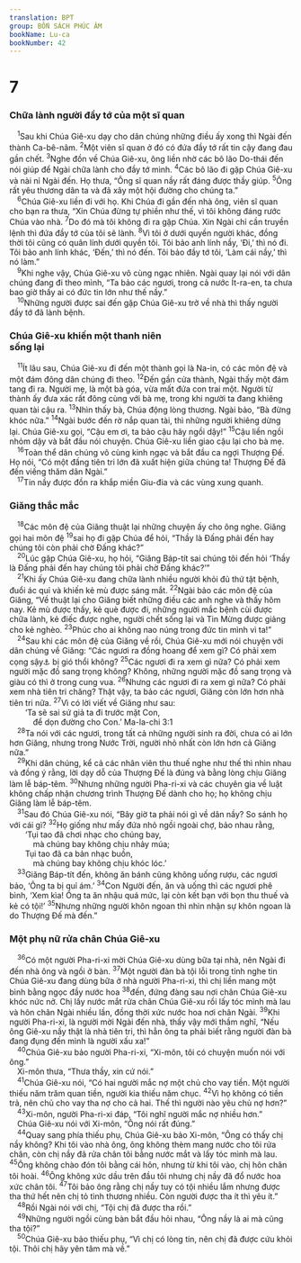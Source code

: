 ```yaml
---
translation: BPT
group: BỐN SÁCH PHÚC ÂM
bookName: Lu-ca 
bookNumber: 42
---
```


<div class="title"><h1>7</h1><h3>Chữa lành người đầy tớ của một sĩ quan</h3></div>
<span class="verse lu_7_1"> <sup>1</sup>Sau khi Chúa Giê-xu dạy cho dân chúng những điều ấy xong thì Ngài đến thành Ca-bê-nâm.</span>
<span class="verse lu_7_2"><sup>2</sup>Một viên sĩ quan ở đó có đứa đầy tớ rất tin cậy đang đau gần chết.</span>
<span class="verse lu_7_3"><sup>3</sup>Nghe đồn về Chúa Giê-xu, ông liền nhờ các bô lão Do-thái đến nói giúp để Ngài chữa lành cho đầy tớ mình.</span>
<span class="verse lu_7_4"><sup>4</sup>Các bô lão đi gặp Chúa Giê-xu và nài nỉ Ngài đến. Họ thưa, “Ông sĩ quan nầy rất đáng được thầy giúp.</span>
<span class="verse lu_7_5"><sup>5</sup>Ông rất yêu thương dân ta và đã xây một hội đường cho chúng ta.”<br/></span>
<span class="verse lu_7_6"> <sup>6</sup>Chúa Giê-xu liền đi với họ. Khi Chúa đi gần đến nhà ông, viên sĩ quan cho bạn ra thưa, “Xin Chúa đừng tự phiền như thế, vì tôi không đáng rước Chúa vào nhà.</span>
<span class="verse lu_7_7"><sup>7</sup>Do đó mà tôi không đi ra gặp Chúa. Xin Ngài chỉ cần truyền lệnh thì đứa đầy tớ của tôi sẽ lành.</span>
<span class="verse lu_7_8"><sup>8</sup>Vì tôi ở dưới quyền người khác, đồng thời tôi cũng có quân lính dưới quyền tôi. Tôi bảo anh lính nầy, ‘Đi,’ thì nó đi. Tôi bảo anh lính khác, ‘Đến,’ thì nó đến. Tôi bảo đầy tớ tôi, ‘Làm cái nầy,’ thì nó làm.”<br/></span>
<span class="verse lu_7_9"> <sup>9</sup>Khi nghe vậy, Chúa Giê-xu vô cùng ngạc nhiên. Ngài quay lại nói với dân chúng đang đi theo mình, “Ta bảo các ngươi, trong cả nước Ít-ra-en, ta chưa bao giờ thấy ai có đức tin lớn như thế nầy.”<br/></span>
<span class="verse lu_7_10"> <sup>10</sup>Những người được sai đến gặp Chúa Giê-xu trở về nhà thì thấy người đầy tớ đã lành bệnh.<br/></span>
<div class="title"><h3>Chúa Giê-xu khiến một thanh niên<br/>sống lại</h3></div>
<span class="verse lu_7_11"> <sup>11</sup>Ít lâu sau, Chúa Giê-xu đi đến một thành gọi là Na-in, có các môn đệ và một đám đông dân chúng đi theo.</span>
<span class="verse lu_7_12"><sup>12</sup>Đến gần cửa thành, Ngài thấy một đám tang đi ra. Người mẹ, là một bà góa, vừa mất đứa con trai một. Người từ thành ấy đưa xác rất đông cùng với bà mẹ, trong khi người ta đang khiêng quan tài cậu ra.</span>
<span class="verse lu_7_13"><sup>13</sup>Nhìn thấy bà, Chúa động lòng thương. Ngài bảo, “Bà đừng khóc nữa.”</span>
<span class="verse lu_7_14"><sup>14</sup>Ngài bước đến rờ nắp quan tài, thì những người khiêng dừng lại. Chúa Giê-xu gọi, “Cậu em ơi, ta bảo cậu hãy ngồi dậy!”</span>
<span class="verse lu_7_15"><sup>15</sup>Cậu liền ngồi nhỏm dậy và bắt đầu nói chuyện. Chúa Giê-xu liền giao cậu lại cho bà mẹ.<br/></span>
<span class="verse lu_7_16"> <sup>16</sup>Toàn thể dân chúng vô cùng kinh ngạc và bắt đầu ca ngợi Thượng Đế. Họ nói, “Có một đấng tiên tri lớn đã xuất hiện giữa chúng ta! Thượng Đế đã đến viếng thăm dân Ngài.”<br/></span>
<span class="verse lu_7_17"> <sup>17</sup>Tin nầy được đồn ra khắp miền Giu-đia và các vùng xung quanh.<br/></span>
<div class="title"><h3>Giăng thắc mắc</h3></div>
<span class="verse lu_7_18"> <sup>18</sup>Các môn đệ của Giăng thuật lại những chuyện ấy cho ông nghe. Giăng gọi hai môn đệ</span>
<span class="verse lu_7_19"><sup>19</sup>sai họ đi gặp Chúa để hỏi, “Thầy là Đấng phải đến hay chúng tôi còn phải chờ Đấng khác?”<br/></span>
<span class="verse lu_7_20"> <sup>20</sup>Lúc gặp Chúa Giê-xu, họ hỏi, “Giăng Báp-tít sai chúng tôi đến hỏi ‘Thầy là Đấng phải đến hay chúng tôi phải chờ Đấng khác?’”<br/></span>
<span class="verse lu_7_21"> <sup>21</sup>Khi ấy Chúa Giê-xu đang chữa lành nhiều người khỏi đủ thứ tật bệnh, đuổi ác quỉ và khiến kẻ mù được sáng mắt.</span>
<span class="verse lu_7_22"><sup>22</sup>Ngài bảo các môn đệ của Giăng, “Về thuật lại cho Giăng biết những điều các anh nghe và thấy hôm nay. Kẻ mù được thấy, kẻ què được đi, những người mắc bệnh cùi được chữa lành, kẻ điếc được nghe, người chết sống lại và Tin Mừng được giảng cho kẻ nghèo.</span>
<span class="verse lu_7_23"><sup>23</sup>Phúc cho ai không nao núng trong đức tin mình vì ta!”<br/></span>
<span class="verse lu_7_24"> <sup>24</sup>Sau khi các môn đệ của Giăng về rồi, Chúa Giê-xu mới nói chuyện với dân chúng về Giăng: “Các ngươi ra đồng hoang để xem gì? Có phải xem cọng sậy<a data-toggle="tooltip" data-placement="bottom" title="Nghĩa là Giăng không phải người thường hoặc yếu ớt như cọng cỏ bị gió thổi.">⚓</a> bị gió thổi không?</span>
<span class="verse lu_7_25"><sup>25</sup>Các ngươi đi ra xem gì nữa? Có phải xem người mặc đồ sang trọng không? Không, những người mặc đồ sang trọng và giàu có thì ở trong cung vua.</span>
<span class="verse lu_7_26"><sup>26</sup>Nhưng các ngươi đi ra xem gì nữa? Có phải xem nhà tiên tri chăng? Thật vậy, ta bảo các ngươi, Giăng còn lớn hơn nhà tiên tri nữa.</span>
<span class="verse lu_7_27"><sup>27</sup>Vì có lời viết về Giăng như sau:<br/>  ‘Ta sẽ sai sứ giả ta đi trước mặt Con,<br/>   để dọn đường cho Con.’ Ma-la-chi 3:1<br/></span>
<span class="verse lu_7_28"> <sup>28</sup>Ta nói với các ngươi, trong tất cả những người sinh ra đời, chưa có ai lớn hơn Giăng, nhưng trong Nước Trời, người nhỏ nhất còn lớn hơn cả Giăng nữa.”<br/></span>
<span class="verse lu_7_29"> <sup>29</sup>Khi dân chúng, kể cả các nhân viên thu thuế nghe như thế thì nhìn nhau và đồng ý rằng, lời dạy dỗ của Thượng Đế là đúng và bằng lòng chịu Giăng làm lễ báp-têm.</span>
<span class="verse lu_7_30"><sup>30</sup>Nhưng những người Pha-ri-xi và các chuyên gia về luật không chấp nhận chương trình Thượng Đế dành cho họ; họ không chịu Giăng làm lễ báp-têm.<br/></span>
<span class="verse lu_7_31"> <sup>31</sup>Sau đó Chúa Giê-xu nói, “Bây giờ ta phải nói gì về dân nầy? So sánh họ với cái gì?</span>
<span class="verse lu_7_32"><sup>32</sup>Họ giống như mấy đứa nhỏ ngồi ngoài chợ, bảo nhau rằng,<br/>  ‘Tụi tao đã chơi nhạc cho chúng bay,<br/>   mà chúng bay không chịu nhảy múa;<br/>  Tụi tao đã ca bản nhạc buồn,<br/>   mà chúng bay không chịu khóc lóc.’<br/></span>
<span class="verse lu_7_33"> <sup>33</sup>Giăng Báp-tít đến, không ăn bánh cũng không uống rượu, các ngươi bảo, ‘Ông ta bị quỉ ám.’</span>
<span class="verse lu_7_34"><sup>34</sup>Con Người đến, ăn và uống thì các ngươi phê bình, ‘Xem kìa! Ông ta ăn nhậu quá mức, lại còn kết bạn với bọn thu thuế và kẻ có tội!’</span>
<span class="verse lu_7_35"><sup>35</sup>Nhưng những người khôn ngoan thì nhìn nhận sự khôn ngoan là do Thượng Đế mà đến.”<br/></span>
<div class="title"><h3>Một phụ nữ rửa chân Chúa Giê-xu</h3></div>
<span class="verse lu_7_36"> <sup>36</sup>Có một người Pha-ri-xi mời Chúa Giê-xu dùng bữa tại nhà, nên Ngài đi đến nhà ông và ngồi ở bàn.</span>
<span class="verse lu_7_37"><sup>37</sup>Một người đàn bà tội lỗi trong tỉnh nghe tin Chúa Giê-xu đang dùng bữa ở nhà người Pha-ri-xi, thì chị liền mang một bình bằng ngọc đầy nước hoa</span>
<span class="verse lu_7_38"><sup>38</sup>đến, đứng đàng sau nơi chân Chúa Giê-xu khóc nức nở. Chị lấy nước mắt rửa chân Chúa Giê-xu rồi lấy tóc mình mà lau và hôn chân Ngài nhiều lần, đồng thời xức nước hoa nơi chân Ngài.</span>
<span class="verse lu_7_39"><sup>39</sup>Khi người Pha-ri-xi, là người mời Ngài đến nhà, thấy vậy mới thầm nghĩ, “Nếu ông Giê-xu nầy thật là nhà tiên tri, thì hẳn ông ta phải biết rằng người đàn bà đang đụng đến mình là người xấu xa!”<br/></span>
<span class="verse lu_7_40"> <sup>40</sup>Chúa Giê-xu bảo người Pha-ri-xi, “Xi-môn, tôi có chuyện muốn nói với ông.”<br/> Xi-môn thưa, “Thưa thầy, xin cứ nói.”<br/></span>
<span class="verse lu_7_41"> <sup>41</sup>Chúa Giê-xu nói, “Có hai người mắc nợ một chủ cho vay tiền. Một người thiếu năm trăm quan tiền, người kia thiếu năm chục.</span>
<span class="verse lu_7_42"><sup>42</sup>Vì họ không có tiền trả, nên chủ cho vay tha nợ cho cả hai. Thế thì người nào yêu chủ nợ hơn?”<br/></span>
<span class="verse lu_7_43"> <sup>43</sup>Xi-môn, người Pha-ri-xi đáp, “Tôi nghĩ người mắc nợ nhiều hơn.”<br/> Chúa Giê-xu nói với Xi-môn, “Ông nói rất đúng.”<br/></span>
<span class="verse lu_7_44"> <sup>44</sup>Quay sang phía thiếu phụ, Chúa Giê-xu bảo Xi-môn, “Ông có thấy chị nầy không? Khi tôi vào nhà ông, ông không thèm mang nước cho tôi rửa chân, còn chị nầy đã rửa chân tôi bằng nước mắt và lấy tóc mình mà lau.</span>
<span class="verse lu_7_45"><sup>45</sup>Ông không chào đón tôi bằng cái hôn, nhưng từ khi tôi vào, chị hôn chân tôi hoài.</span>
<span class="verse lu_7_46"><sup>46</sup>Ông không xức dầu trên đầu tôi nhưng chị nầy đã đổ nước hoa xức chân tôi.</span>
<span class="verse lu_7_47"><sup>47</sup>Tôi bảo ông rằng chị nầy tuy có tội nhiều lắm nhưng được tha thứ hết nên chị tỏ tình thương nhiều. Còn người được tha ít thì yêu ít.”<br/></span>
<span class="verse lu_7_48"> <sup>48</sup>Rồi Ngài nói với chị, “Tội chị đã được tha rồi.”<br/></span>
<span class="verse lu_7_49"> <sup>49</sup>Những người ngồi cùng bàn bắt đầu hỏi nhau, “Ông nầy là ai mà cũng tha tội?”<br/></span>
<span class="verse lu_7_50"> <sup>50</sup>Chúa Giê-xu bảo thiếu phụ, “Vì chị có lòng tin, nên chị đã được cứu khỏi tội. Thôi chị hãy yên tâm mà về.”<br/></span>

